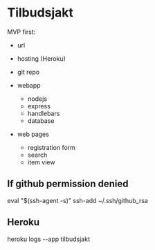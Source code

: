 # Tilbudsjakt

MVP first:

- url
- hosting (Heroku)
- git repo

- webapp
  - nodejs
  - express
  - handlebars
  - database

- web pages
  - registration form
  - search
  - item view

## If github permission denied

eval "$(ssh-agent -s)"
ssh-add ~/.ssh/github_rsa



## Heroku
heroku logs --app tilbudsjakt


